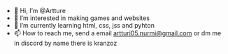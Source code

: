 - 👋 Hi, I’m @Artture
- 👀 I’m interested in making games and websites
- 🌱 I’m currently learning html, css, jss and pyhton
- 📫 How to reach me, send a email artturi05.nurmi@gmail.com or dm me in discord by name there is kranzoz
  
<!---
Artture/Artture is a ✨ special ✨ repository because its `README.md` (this file) appears on your GitHub profile.
You can click the Preview link to take a look at your changes.
--->
